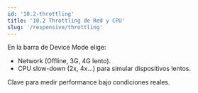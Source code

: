 ```yaml
---
id: '10.2-throttling'
title: '10.2 Throttling de Red y CPU'
slug: '/responsive/throttling'
---
```


En la barra de Device Mode elige:

- Network (Offline, 3G, 4G lento).
- CPU slow-down (2x, 4x…) para simular dispositivos lentos.

Clave para medir performance bajo condiciones reales.
